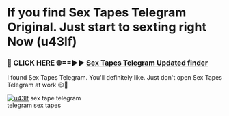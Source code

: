 # If you find Sex Tapes Telegram Original. Just start to sexting right Now (u43lf)

<h3>🔴 CLICK HERE 🌐==►► <a href="https://tinyurl.com/mtbk5fxa" rel="nofollow">Sex Tapes Telegram Updated finder</a></h3>

I found Sex Tapes Telegram. You'll definitely like. Just don't open Sex Tapes Telegram at work 😉💬

[![u43lf](https://i.imgur.com/Q8WKrnY.jpeg)](https://tinyurl.com/mtbk5fxa)
sex tape telegram<br>
telegram sex tapes